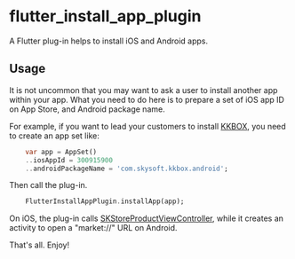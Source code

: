# flutter_install_app_plugin

A Flutter plug-in helps to install iOS and Android apps.

## Usage

It is not uncommon that you may want to ask a user to install another app within your app. What you need to do here is to prepare a set of iOS app ID on App Store, and Android package name.

For example, if you want to lead your customers to install [KKBOX](https://www.kkbox.com/), you need to create an app set like:

```dart
    var app = AppSet()
    ..iosAppId = 300915900
    ..androidPackageName = 'com.skysoft.kkbox.android';
```

Then call the plug-in.

```dart
    FlutterInstallAppPlugin.installApp(app);
```

On iOS, the plug-in calls [SKStoreProductViewController](https://developer.apple.com/documentation/storekit/skstoreproductviewcontroller), while it creates an activity to open a "market://" URL on Android.

That's all. Enjoy!

